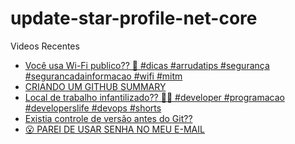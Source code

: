 # update-star-profile-net-core

Videos Recentes
<!-- YOUTUBE:START -->
- [Você usa Wi-Fi publico?? 🤔 #dicas #arrudatips #segurança #segurancadainformacao #wifi #mitm](https://www.youtube.com/watch?v=TQyftoXU7IA)
- [CRIANDO UM GITHUB SUMMARY](https://www.youtube.com/watch?v=WrdylaqrzIM)
- [Local de trabalho infantilizado?? 🤔🤔 #developer #programacao #developerslife #devops #shorts](https://www.youtube.com/watch?v=8BJYnYnZ7fk)
- [Existia controle de versão antes do Git??](https://www.youtube.com/watch?v=MPxICLEhVTE)
- [😮​ PAREI DE USAR SENHA NO MEU E-MAIL](https://www.youtube.com/watch?v=ykPirMg_D5s)
<!-- YOUTUBE:END -->
